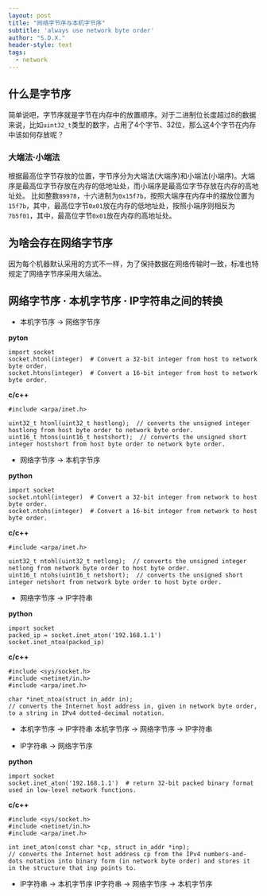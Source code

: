 ```yaml
---
layout: post
title: "网络字节序与本机字节序"
subtitle: 'always use network byte order'
author: "S.D.X."
header-style: text
tags:
  - network
---
```


## 什么是字节序
简单说吧，字节序就是字节在内存中的放置顺序。对于二进制位长度超过8的数据来说，比如`uint32_t`类型的数字，占用了4个字节、32位，那么这4个字节在内存中该如何存放呢？

### 大端法·小端法
根据最高位字节存放的位置，字节序分为大端法(大端序)和小端法(小端序)。大端序是最高位字节存放在内存的低地址处，而小端序是最高位字节存放在内存的高地址处。
比如整数`89978`，十六进制为`0x15f7b`，按照大端序在内存中的摆放位置为`15f7b`，其中，最高位字节`0x01`放在内存的低地址处，按照小端序则相反为`7b5f01`，其中，最高位字节`0x01`放在内存的高地址处。

## 为啥会存在网络字节序
因为每个机器默认采用的方式不一样，为了保持数据在网络传输时一致，标准也特规定了网络字节序采用大端法。

## 网络字节序 · 本机字节序 · IP字符串之间的转换
- 本机字节序 &rarr; 网络字节序

**pyton**

```
import socket
socket.htonl(integer)  # Convert a 32-bit integer from host to network byte order.
socket.htons(integer)  # Convert a 16-bit integer from host to network byte order.
```

**c/c++**
```
#include <arpa/inet.h>

uint32_t htonl(uint32_t hostlong);  // converts the unsigned integer hostlong from host byte order to network byte order.
uint16_t htons(uint16_t hostshort);  // converts the unsigned short integer hostshort from host byte order to network byte order.
```

- 网络字节序 &rarr; 本机字节序

**python**
```
import socket
socket.ntohl(integer)  # Convert a 32-bit integer from network to host byte order.
socket.ntohs(integer)  # Convert a 16-bit integer from network to host byte order.
```

**c/c++**
```
#include <arpa/inet.h>

uint32_t ntohl(uint32_t netlong);  // converts the unsigned integer netlong from network byte order to host byte order.
uint16_t ntohs(uint16_t netshort);  // converts the unsigned short integer netshort from network byte order to host byte order.
```

- 网络字节序 &rarr; IP字符串

**python**
```
import socket
packed_ip = socket.inet_aton('192.168.1.1')
socket.inet_ntoa(packed_ip)
```

**c/c++**
```
#include <sys/socket.h>
#include <netinet/in.h>
#include <arpa/inet.h>

char *inet_ntoa(struct in_addr in);
// converts the Internet host address in, given in network byte order, to a string in IPv4 dotted-decimal notation.
```

- 本机字节序 &rarr; IP字符串
本机字节序 &rarr; 网络字节序 &rarr; IP字符串

- IP字符串 &rarr; 网络字节序

**python**
```
import socket
socket.inet_aton('192.168.1.1')  # return 32-bit packed binary format used in low-level network functions.
```


**c/c++**
```
#include <sys/socket.h>
#include <netinet/in.h>
#include <arpa/inet.h>

int inet_aton(const char *cp, struct in_addr *inp);
// converts the Internet host address cp from the IPv4 numbers-and-dots notation into binary form (in network byte order) and stores it in the structure that inp points to.
```

- IP字符串 &rarr; 本机字节序
IP字符串 &rarr; 网络字节序 &rarr; 本机字节序
